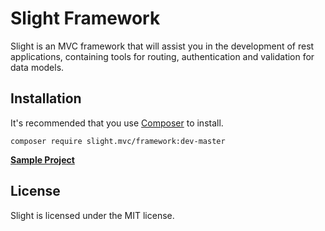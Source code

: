 # Slight Framework

Slight is an MVC framework that will assist you in the development of rest applications, containing tools for routing, authentication and validation for data models.

## Installation

It's recommended that you use [Composer](https://getcomposer.org/) to install.

```shell
composer require slight.mvc/framework:dev-master
```

**[Sample Project](https://github.com/mehah/Slight-project)**

License
-------

Slight is licensed under the MIT license.
